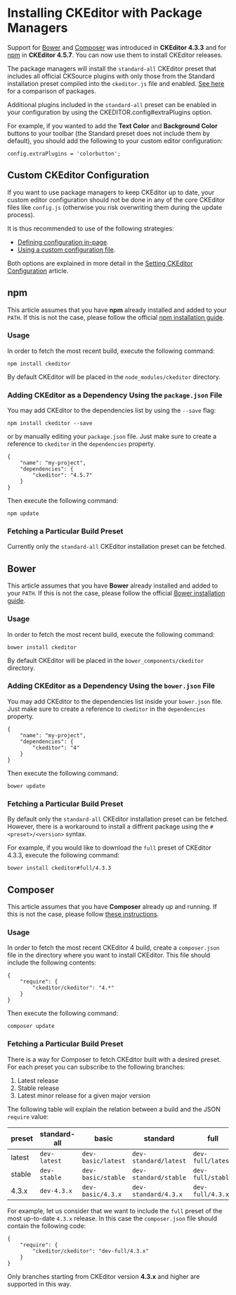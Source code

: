 <!--
Copyright (c) 2003-2017, CKSource - Frederico Knabben. All rights reserved.
For licensing, see LICENSE.md.
-->

# Installing CKEditor with Package Managers

<p class="requirements">
	Support for <a href="http://bower.io/">Bower</a> and <a href="https://getcomposer.org/">Composer</a> was introduced in <strong>CKEditor 4.3.3</strong> and for <a href="https://www.npmjs.com/">npm</a> in <strong>CKEditor 4.5.7</strong>. You can now use them to install CKEditor releases.
</p>

The package managers will install the `standard-all` CKEditor preset that includes all official CKSource plugins with only those from the Standard installation preset compiled into the `ckeditor.js` file and enabled. [See here](http://ckeditor.com/presets) for a comparison of packages.

Additional plugins included in the `standard-all` preset can be enabled in your configuration by using the CKEDITOR.config#extraPlugins option.

For example, if you wanted to add the **Text Color** and **Background Color** buttons to your toolbar (the Standard preset does not include them by default), you should add the following to your custom editor configuration:

	config.extraPlugins = 'colorbutton';

## Custom CKEditor Configuration

If you want to use package managers to keep CKEditor up to date, your custom editor configuration should not be done in any of the core CKEditor files like `config.js` (otherwise you risk overwriting them during the update process).

It is thus recommended to use of the following strategies:

* [Defining configuration in-page](#!/guide/dev_configuration-section-defining-configuration-in-page).
* [Using a custom configuration file](#!/guide/dev_configuration-section-using-a-custom-configuration-file).

Both options are explained in more detail in the [Setting CKEditor Configuration](#!/guide/dev_configuration) article.

## npm

This article assumes that you have **npm** already installed and added to your `PATH`. If this is not the case, please follow the official [npm installation guide](https://docs.npmjs.com/getting-started/installing-node).

### Usage

In order to fetch the most recent build, execute the following command:

	npm install ckeditor

By default CKEditor will be placed in the `node_modules/ckeditor` directory.

### Adding CKEditor as a Dependency Using the `package.json` File

You may add CKEditor to the dependencies list by using the `--save` flag:

    npm install ckeditor --save

or by manually editing your `package.json` file. Just make sure to create a reference to `ckeditor` in the `dependencies` property.

	{
		"name": "my-project",
		"dependencies": {
			"ckeditor": "4.5.7"
		}
	}

Then execute the following command:

	npm update

### Fetching a Particular Build Preset

Currently only the `standard-all` CKEditor installation preset can be fetched.

## Bower

This article assumes that you have **Bower** already installed and added to your `PATH`. If this is not the case, please follow the official [Bower installation guide](http://bower.io/#installing-bower).

### Usage

In order to fetch the most recent build, execute the following command:

	bower install ckeditor

By default CKEditor will be placed in the `bower_components/ckeditor` directory.

### Adding CKEditor as a Dependency Using the `bower.json` File

You may add CKEditor to the dependencies list inside your `bower.json` file. Just make sure to create a reference to `ckeditor` in the `dependencies` property.

	{
		"name": "my-project",
		"dependencies": {
			"ckeditor": "4"
		}
	}

Then execute the following command:

	bower update

### Fetching a Particular Build Preset

By default only the `standard-all` CKEditor installation preset can be fetched. However, there is a workaround to install a diffrent package using the `#<preset>/<version>` syntax.

For example, if you would like to download the `full` preset of CKEditor 4.3.3, execute the following command:

	bower install ckeditor#full/4.3.3

## Composer

This article assumes that you have **Composer** already up and running. If this is not the case, please follow [these instructions](https://getcomposer.org/download).

### Usage

In order to fetch the most recent CKEditor 4 build, create a `composer.json` file in the directory where you want to install CKEditor. This file should include the  following contents:

	{
		"require": {
			"ckeditor/ckeditor": "4.*"
		}
	}

Then execute the following command:

	composer update

### Fetching a Particular Build Preset

There is a way for Composer to fetch CKEditor built with a desired preset. For each preset you can subscribe to the following branches:

1. Latest release
2. Stable release
3. Latest minor release for a given major version

The following table will explain the relation between a build and the JSON `require` value:

preset | standard-all | basic | standard | full
 --- | --- | --- | --- | ---
latest | `dev-latest` | `dev-basic/latest` | `dev-standard/latest` | `dev-full/latest`
stable | `dev-stable` | `dev-basic/stable` | `dev-standard/stable` | `dev-full/stable`
4.3.x | `dev-4.3.x` | `dev-basic/4.3.x` | `dev-standard/4.3.x` | `dev-full/4.3.x`

For example, let us consider that we want to include the `full` preset of the most up-to-date `4.3.x` release. In this case the `composer.json` file should contain the following code:

	{
		"require": {
			"ckeditor/ckeditor": "dev-full/4.3.x"
		}
	}

<p class="tip">
	Only branches starting from CKEditor version <strong>4.3.x</strong> and higher are supported in this way.
</p>
